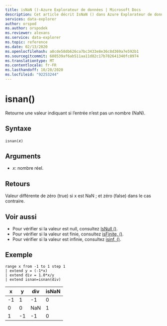 ```yaml
---
title: isNaN ()-Azure Explorateur de données | Microsoft Docs
description: Cet article décrit IsNaN () dans Azure Explorateur de données.
services: data-explorer
author: orspod
ms.author: orspodek
ms.reviewer: alexans
ms.service: data-explorer
ms.topic: reference
ms.date: 02/13/2020
ms.openlocfilehash: a8cde58db626ca7bc3433e8e36c8d369a7e592b1
ms.sourcegitcommit: 608539af6ab511aa11d82c17b782641340fc8974
ms.translationtype: MT
ms.contentlocale: fr-FR
ms.lasthandoff: 10/20/2020
ms.locfileid: "92253244"
---
```

# <a name="isnan"></a>isnan()

Retourne une valeur indiquant si l’entrée n’est pas un nombre (NaN).  

## <a name="syntax"></a>Syntaxe

`isnan(`*x*`)`

## <a name="arguments"></a>Arguments

* *x*: nombre réel.

## <a name="returns"></a>Retours

Valeur différente de zéro (true) si x est NaN ; et zéro (false) dans le cas contraire.

## <a name="see-also"></a>Voir aussi

* Pour vérifier si la valeur est null, consultez [IsNull ()](isnullfunction.md).
* Pour vérifier si la valeur est finie, consultez [isFinite, ()](isfinitefunction.md).
* Pour vérifier si la valeur est infinie, consultez [isinf, ()](isinffunction.md).

## <a name="example"></a>Exemple

```kusto
range x from -1 to 1 step 1
| extend y = (-1*x) 
| extend div = 1.0*x/y
| extend isnan=isnan(div)
```

|x|y|div|isNaN|
|---|---|---|---|
|-1|1|-1|0|
|0|0|NaN|1|
|1|-1|-1|0|